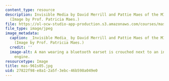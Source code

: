 ```yaml
---
content_type: resource
description: Invisible Media by David Merrill and Pattie Maes of the MIT Media Lab.
  (Image by Prof. Patricia Maes.)
file: https://ol-ocw-studio-app-production.s3.amazonaws.com/courses/mas-961-ambient-intelligence-spring-2005/27822f98e8a12a5f3ebc46b598a049e0_mas-961s05.jpg
file_type: image/jpeg
image_metadata:
  caption: _Invisible Media_ by David Merrill and Pattie Maes of the MIT Media Lab.
    (Image by Prof. Patricia Maes.)
  credit: ''
  image-alt: A man wearing a bluetooth earset is crouched next to an internal combustion
    engine.
resourcetype: Image
title: mas-961s05.jpg
uid: 27822f98-e8a1-2a5f-3ebc-46b598a049e0
---
```

